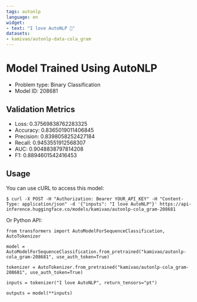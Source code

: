 ```yaml
---
tags: autonlp
language: en
widget:
- text: "I love AutoNLP 🤗"
datasets:
- kamivao/autonlp-data-cola_gram
---
```


# Model Trained Using AutoNLP

- Problem type: Binary Classification
- Model ID: 208681

## Validation Metrics

- Loss: 0.37569838762283325
- Accuracy: 0.8365019011406845
- Precision: 0.8398058252427184
- Recall: 0.9453551912568307
- AUC: 0.9048838797814208
- F1: 0.8894601542416453

## Usage

You can use cURL to access this model:

```
$ curl -X POST -H "Authorization: Bearer YOUR_API_KEY" -H "Content-Type: application/json" -d '{"inputs": "I love AutoNLP"}' https://api-inference.huggingface.co/models/kamivao/autonlp-cola_gram-208681
```

Or Python API:

```
from transformers import AutoModelForSequenceClassification, AutoTokenizer

model = AutoModelForSequenceClassification.from_pretrained("kamivao/autonlp-cola_gram-208681", use_auth_token=True)

tokenizer = AutoTokenizer.from_pretrained("kamivao/autonlp-cola_gram-208681", use_auth_token=True)

inputs = tokenizer("I love AutoNLP", return_tensors="pt")

outputs = model(**inputs)
```